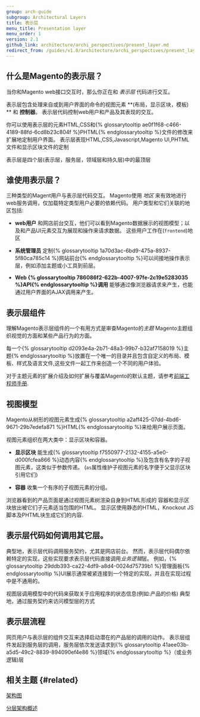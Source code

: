 ```yaml
---
group: arch-guide
subgroup: Architectural Layers
title: 表示层
menu_title: Presentation layer
menu_order: 1
version: 2.1
github_link: architecture/archi_perspectives/present_layer.md
redirect_from: /guides/v1.0/architecture/archi_perspectives/present_layer.html
---
```


## 什么是Magento的表示层？

当你和Magento web接口交互时，那么你正在和 *表示层* 代码进行交互。

表示层包含处理来自或到用户界面的命令的视图元素 **(布局，显示区块，模板) ** 和 **控制器**。
表示层代码控制web用户和产品及其表现的交互。

你可以使用表示层的元素HTML,CSS和{% glossarytooltip ae0f1f68-c466-4189-88fd-6cd8b23c804f %}PHTML{% endglossarytooltip %}文件的修改来扩展地定制用户界面。
表示层表现HTML,CSS,Javascript,Magento UI,PHTML文件和显示区块文件的定制

表示层是四个层(表示层，服务层，领域层和持久层)中的最顶层

## 谁使用表示层？

三种类型的Magent用户与表示层代码交互。
Magento使用 *地区* 来有效地进行web服务调用，仅加载特定类型用户必要的依赖代码。
用户类型和它们关联的地区包括:

* **web用户** 和网店前台交互，他们可以看到Magento数据展示的视图模型；以及和产品UI元素交互为展现和操作来请求数据。
这些用户工作在(`frontend`)地区

* **系统管理员** 定制{% glossarytooltip 1a70d3ac-6bd9-475a-8937-5f80ca785c14 %}网站前台{% endglossarytooltip %}可以间接地操作表示层，例如添加主题或小工具到前层。

* **Web {% glossarytooltip 786086f2-622b-4007-97fe-2c19e5283035 %}API{% endglossarytooltip %}调用** 能够通过像浏览器请求来产生，也能通过用户界面的AJAX调用来产生。

## 表示层组件

理解Magento表示层组件的一个有用方式是审查Magento的<i>主题</i>
Magento主题组织视觉的方面和某些产品行为的方面。

每一个{% glossarytooltip d2093e4a-2b71-48a3-99b7-b32af7158019 %}主题{% endglossarytooltip %}放置在一个唯一的目录并且包含自定义的布局、模板、样式及语言文件,这些文件一起工作来创造一个不同的用户体验。

对于主题元素的扩展介绍及如何扩展与覆盖Magento的默认主题，请参考<a href="{{ page.baseurl }}/frontend-dev-guide/bk-frontend-dev-guide.html">前端工程师手册</a>.

## 视图模型

Magento从树形的视图元素生成{% glossarytooltip a2aff425-07dd-4bd6-9671-29b7edefa871 %}HTML{% endglossarytooltip %}来给用户展示页面。

视图元素组织在两大类中：显示区块和容器。

* **显示区块** 能生成{% glossarytooltip f7550977-2132-4155-a5e0-d000fcfea866 %}动态内容{% endglossarytooltip %}及包含有名字的子视图元素，这类似于参数传递。
(`as`属性维护子视图元素的名字便于父显示区块引用它们)

* **容器** 收集一个有序的子视图元素的分组。

浏览器看到的产品页面是通过视图元素树渲染自身到HTML形成的
容器和显示区块放出被它们子元素适当包围的HTML。
显示区使用静态的HTML，Knockout JS脚本及PHTML块生成它们的内容.

## 表示层代码如何调用其它层。

典型地，表示层代码调用服务契约，尤其是网店前台。
然而，表示层代码偶尔依赖特定的实现，这些实现要求表示层代码直接调用<i>业务逻辑</i>层。
例如，{% glossarytooltip 29ddb393-ca22-4df9-a8d4-0024d75739b1 %}管理面板{% endglossarytooltip %}UI展示通常被紧连接到一个特定的实现，并且在实现过程中是不通用的。

视图层调用模型中的代码来获取关于应用程序的状态信息(例如:产品的价格)
典型地，通过服务契约来访问模型层的方式

## 表示层流程

网页用户与表示层的组件交互来选择启动潜在的产品层的调用的动作。
表示层组件发起到服务层的调用，服务层依次发送请求到{% glossarytooltip 41aee03b-a5d5-49c2-8839-894090ef4e86 %}领域{% endglossarytooltip %}（或业务逻辑)层

## 相关主题 {#related}

<a href="{{ page.baseurl }}/architecture/archi_perspectives/arch_diagrams.html">架构图</a>

<a href="{{ page.baseurl }}/architecture/archi_perspectives/ALayers_intro.html">分层架构概述</a>
